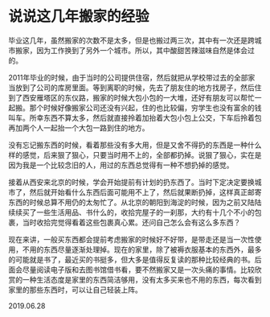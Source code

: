 # 说说这几年搬家的经验

毕业这几年，虽然搬家的次数不是太多，但是也搬过两三次，其中有一次还是跨城市搬家，因为工作换到了另外一个城市。所以，其中酸甜苦辣滋味自然是体会过的。

2011年毕业的时候，由于当时的公司提供住宿，然后就把从学校带过去的全部家当放到了公司的库房里面。等到离职的时候，先去了朋友住的地方找房子，然后住到了西安雁塔区的东仪路，搬家的时候大包小包的一大堆，还好有朋友可以帮忙一起搬。那个时候好像搬家公司还没有兴起，住的也比较偏，穷学生也没有富余的钱叫车。所幸东西不算太多，然后就直接拎着加抬着大包小包上公交，下车后拎着包再加两个人一起抬一个大包一路到住的地方。

没有忘记搬东西的时候，看着那些没有多大用，但是又舍不得扔的东西是一种什么样的感觉，后来狠了狠心，只要当时用不上的，全部都扔掉。说狠了狠心，实在是因为我是一个比较念旧的人，用过的东西总觉得有一种不想扔掉的感觉。

接着从西安来北京的时候，学会开始提前有计划的扔东西了。当时下定决定要换城市了，然后就开始看什么东西后面可能用不上了，然后就果断扔掉，这样真正邮寄东西的时候总算不用仍的太匆忙了。从北京的朝阳到海淀的时候，因为之前又陆陆续续买了一些生活用品、书什么的，收拾完屋子的一刹那，大约有十几个不小的包裹，当时收拾完觉得看着这些包裹真心累。还问自己怎么会有这么多东西？

现在来讲，一般买东西都会提前考虑搬家的时候好不好带，是带走还是当一次性使用，不用的东西尽量逐渐处理掉。现在的家里，除了被褥衣服基本的东西外，最多的可能就是书了，最近买的书挺多，但大多是值得反复读的那种比较经典的书。后面会尽量阅读电子版和去图书馆借书看，要不然搬家又是一次头痛的事情。比较欣赏的一种生活态度是家里的东西简洁够用，没有太多买来也不用的东西，每次看到家里的那些东西时，可以让自己轻装上阵。


2019.06.28 